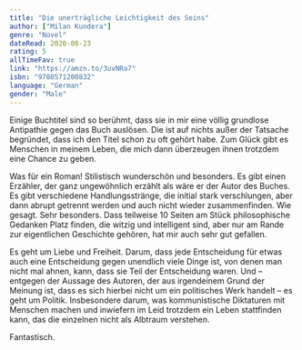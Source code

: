 ```yaml
---
title: "Die unerträgliche Leichtigkeit des Seins"
author: ["Milan Kundera"]
genre: "Novel"
dateRead: 2020-08-23
rating: 5
allTimeFav: true
link: "https://amzn.to/3uvNRa7"
isbn: "9780571200832"
language: "German"
gender: "Male"
---
```


Einige Buchtitel sind so berühmt, dass sie in mir eine völlig grundlose Antipathie gegen das Buch auslösen. Die ist auf nichts außer der Tatsache begründet, dass ich den Titel schon zu oft gehört habe. Zum Glück gibt es Menschen in meinem Leben, die mich dann überzeugen ihnen trotzdem eine Chance zu geben.

Was für ein Roman! Stilistisch wunderschön und besonders. Es gibt einen Erzähler, der ganz ungewöhnlich erzählt als wäre er der Autor des Buches. Es gibt verschiedene Handlungsstränge, die initial stark verschlungen, aber dann abrupt getrennt werden und auch nicht wieder zusammenfinden. Wie gesagt. Sehr besonders. Dass teilweise 10 Seiten am Stück philosophische Gedanken Platz finden, die witzig und intelligent sind, aber nur am Rande zur eigentlichen Geschichte gehören, hat mir auch sehr gut gefallen.

Es geht um Liebe und Freiheit. Darum, dass jede Entscheidung für etwas auch eine Entscheidung gegen unendlich viele Dinge ist, von denen man nicht mal ahnen, kann, dass sie Teil der Entscheidung waren. Und – entgegen der Aussage des Autoren, der aus irgendeinem Grund der Meinung ist, dass es sich hierbei nicht um ein politisches Werk handelt – es geht um Politik. Insbesondere darum, was kommunistische Diktaturen mit Menschen machen und inwiefern im Leid trotzdem ein Leben stattfinden kann, das die einzelnen nicht als Albtraum verstehen.

Fantastisch.
